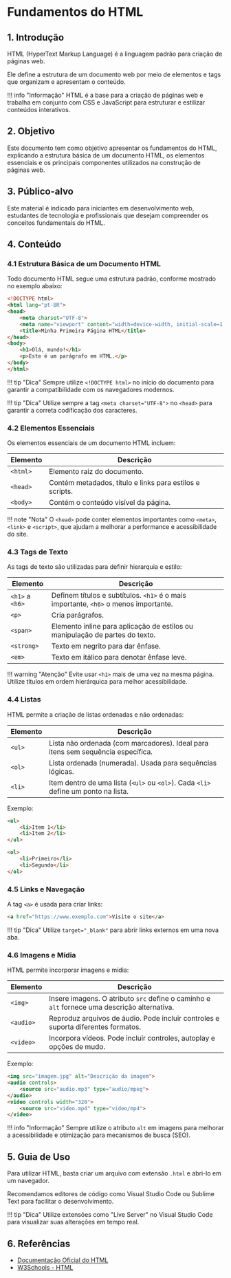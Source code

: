 # Fundamentos do HTML

## 1. Introdução

HTML (HyperText Markup Language) é a linguagem padrão para criação de páginas web.

Ele define a estrutura de um documento web por meio de elementos e tags que organizam e apresentam o conteúdo.

!!! info "Informação"
    HTML é a base para a criação de páginas web e trabalha em conjunto com CSS e JavaScript para estruturar e estilizar conteúdos interativos.

## 2. Objetivo

Este documento tem como objetivo apresentar os fundamentos do HTML, explicando a estrutura básica de um documento HTML, os elementos essenciais e os principais componentes utilizados na construção de páginas web.

## 3. Público-alvo

Este material é indicado para iniciantes em desenvolvimento web, estudantes de tecnologia e profissionais que desejam compreender os conceitos fundamentais do HTML.

## 4. Conteúdo

### 4.1 Estrutura Básica de um Documento HTML

Todo documento HTML segue uma estrutura padrão, conforme mostrado no exemplo abaixo:

```html
<!DOCTYPE html>
<html lang="pt-BR">
<head>
    <meta charset="UTF-8">
    <meta name="viewport" content="width=device-width, initial-scale=1.0">
    <title>Minha Primeira Página HTML</title>
</head>
<body>
    <h1>Olá, mundo!</h1>
    <p>Este é um parágrafo em HTML.</p>
</body>
</html>
```

!!! tip "Dica"
    Sempre utilize `<!DOCTYPE html>` no início do documento para garantir a compatibilidade com os navegadores modernos.
    
!!! tip "Dica"
    Utilize sempre a tag `<meta charset="UTF-8">` no `<head>` para garantir a correta codificação dos caracteres.

### 4.2 Elementos Essenciais

Os elementos essenciais de um documento HTML incluem:

| **Elemento** | **Descrição**                                            |
| ------------ | -------------------------------------------------------- |
| `<html>`     | Elemento raiz do documento.                              |
| `<head>`     | Contém metadados, título e links para estilos e scripts. |
| `<body>`     | Contém o conteúdo visível da página.                     |

!!! note "Nota"
    O `<head>` pode conter elementos importantes como `<meta>`, `<link>` e `<script>`, que ajudam a melhorar a performance e acessibilidade do site.

### 4.3 Tags de Texto

As tags de texto são utilizadas para definir hierarquia e estilo:

| **Elemento**    | **Descrição**                                                                        |
| --------------- | ------------------------------------------------------------------------------------ |
| `<h1>` a `<h6>` | Definem títulos e subtítulos. `<h1>` é o mais importante, `<h6>` o menos importante. |
| `<p>`           | Cria parágrafos.                                                                     |
| `<span>`        | Elemento inline para aplicação de estilos ou manipulação de partes do texto.         |
| `<strong>`      | Texto em negrito para dar ênfase.                                                    |
| `<em>`          | Texto em itálico para denotar ênfase leve.                                           |

!!! warning "Atenção"
    Evite usar `<h1>` mais de uma vez na mesma página. Utilize títulos em ordem hierárquica para melhor acessibilidade.

### 4.4 Listas

HTML permite a criação de listas ordenadas e não ordenadas:

| **Elemento** | **Descrição**                                                                      |
| ------------ | ---------------------------------------------------------------------------------- |
| `<ul>`       | Lista não ordenada (com marcadores). Ideal para itens sem sequência específica.    |
| `<ol>`       | Lista ordenada (numerada). Usada para sequências lógicas.                          |
| `<li>`       | Item dentro de uma lista (`<ul>` ou `<ol>`). Cada `<li>` define um ponto na lista. |

Exemplo:
```html
<ul>
    <li>Item 1</li>
    <li>Item 2</li>
</ul>

<ol>
    <li>Primeiro</li>
    <li>Segundo</li>
</ol>
```

### 4.5 Links e Navegação

A tag `<a>` é usada para criar links:
```html
<a href="https://www.exemplo.com">Visite o site</a>
```

!!! tip "Dica"
    Utilize `target="_blank"` para abrir links externos em uma nova aba.

### 4.6 Imagens e Mídia

HTML permite incorporar imagens e mídia:

| **Elemento** | **Descrição**                                                                                |
| ------------ | -------------------------------------------------------------------------------------------- |
| `<img>`      | Insere imagens. O atributo `src` define o caminho e `alt` fornece uma descrição alternativa. |
| `<audio>`    | Reproduz arquivos de áudio. Pode incluir controles e suporta diferentes formatos.            |
| `<video>`    | Incorpora vídeos. Pode incluir controles, autoplay e opções de mudo.                         |

Exemplo:
```html
<img src="imagem.jpg" alt="Descrição da imagem">
<audio controls>
    <source src="audio.mp3" type="audio/mpeg">
</audio>
<video controls width="320">
    <source src="video.mp4" type="video/mp4">
</video>
```

!!! info "Informação"
    Sempre utilize o atributo `alt` em imagens para melhorar a acessibilidade e otimização para mecanismos de busca (SEO).

## 5. Guia de Uso

Para utilizar HTML, basta criar um arquivo com extensão `.html` e abri-lo em um navegador.

Recomendamos editores de código como Visual Studio Code ou Sublime Text para facilitar o desenvolvimento.

!!! tip "Dica"
    Utilize extensões como "Live Server" no Visual Studio Code para visualizar suas alterações em tempo real.

## 6. Referências
- [Documentação Oficial do HTML](https://developer.mozilla.org/pt-BR/docs/Web/HTML)
- [W3Schools - HTML](https://www.w3schools.com/html/)

